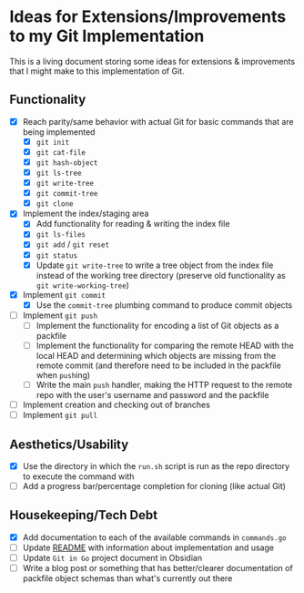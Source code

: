 # Ideas for Extensions/Improvements to my Git Implementation

This is a living document storing some ideas for extensions & improvements that I might make to this implementation of Git.

## Functionality

- [x] Reach parity/same behavior with actual Git for basic commands that are being implemented
  - [x] `git init`
  - [x] `git cat-file`
  - [x] `git hash-object`
  - [x] `git ls-tree`
  - [x] `git write-tree`
  - [x] `git commit-tree`
  - [x] `git clone`
- [x] Implement the index/staging area
  - [x] Add functionality for reading & writing the index file
  - [x] `git ls-files`
  - [x] `git add` / `git reset`
  - [x] `git status`
  - [x] Update `git write-tree` to write a tree object from the index file instead of the working tree directory (preserve old functionality as `git write-working-tree`)
- [x] Implement `git commit`
  - [x] Use the `commit-tree` plumbing command to produce commit objects
- [ ] Implement `git push`
  - [ ] Implement the functionality for encoding a list of Git objects as a packfile
  - [ ] Implement the functionality for comparing the remote HEAD with the local HEAD and determining which objects are missing from the remote commit (and therefore need to be included in the packfile when `push`ing)
  - [ ] Write the main `push` handler, making the HTTP request to the remote repo with the user's username and password and the packfile
- [ ] Implement creation and checking out of branches
- [ ] Implement `git pull`

## Aesthetics/Usability

- [x] Use the directory in which the `run.sh` script is run as the repo directory to execute the command with
- [ ] Add a progress bar/percentage completion for cloning (like actual Git)

## Housekeeping/Tech Debt

- [x] Add documentation to each of the available commands in `commands.go`
- [ ] Update [README](README.md) with information about implementation and usage
- [ ] Update `Git in Go` project document in Obsidian
- [ ] Write a blog post or something that has better/clearer documentation of packfile object schemas than what's currently out there
